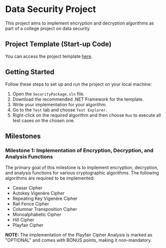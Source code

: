 # Data Security Project

This project aims to implement encryption and decryption algorithms as part of a college project on data security.

## Project Template (Start-up Code)

You can access the project template [here](https://drive.google.com/drive/u/0/folders/1gIw831k_70YW9SXt0N9VShXrvoJuQHGE).

## Getting Started

Follow these steps to set up and run the project on your local machine:

1. Open the `SecurityPackage.sln` file.
2. Download the recommended .NET Framework for the template.
3. Write your implementation for your algorithm.
4. Go to the `Test` tab and choose `Test Explorer`.
5. Right-click on the required algorithm and then choose `Run` to execute all test cases on the chosen one.

## Milestones

### Milestone 1: Implementation of Encryption, Decryption, and Analysis Functions

The primary goal of this milestone is to implement encryption, decryption, and analysis functions for various cryptographic algorithms. The following algorithms are required to be implemented:

- Ceasar Cipher
- Autokey Vigenère Cipher
- Repeating Key Vigenère Cipher
- Rail Fence Cipher
- Columnar Transposition Cipher
- Monoalphabetic Cipher
- Hill Cipher
- Playfair Cipher

**NOTE:** The implementation of the Playfair Cipher Analysis is marked as "OPTIONAL" and comes with BONUS points, making it non-mandatory.

